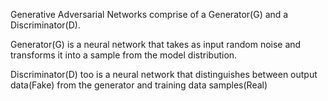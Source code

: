 Generative Adversarial Networks comprise of a Generator(G) and a Discriminator(D). 

Generator(G) is a neural network that takes as input random noise and transforms it into a sample from the model distribution.

Discriminator(D) too is a neural network that distinguishes between output data(Fake) from the generator and training data samples(Real)





